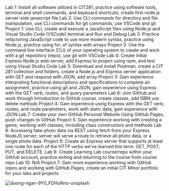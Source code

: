 Lab 1: Install all software utilized in CIT281, practice using software tools, terminal and shell commands, and keyboard shortcuts; create first node.js server-side javascript file
Lab 2: Use CLI commands for directory and file manipulation, use CLI commands for git commands, use VSCode and git
Project 1: Use CLI, create and execute a JavaScript files using Node.js and Visual Studio Code (VSCode) terminal and Run and Debug
Lab 3: Practice refactoring JavaScript code to use more modern syntax, practice using Node.js, practice using for..of syntax with arrays
Project 2: Use the command line interface (CLI) of your operating system to create and work with a git repository (repo), use git with VSCode
Lab 4: Create initial Express Node.js web server, add Express to project using npm, and test using Visual Studio Code
Lab 5: Download and install Postman, create a CIT 281 collection and folders, create a Node.js and Express server application with GET and respond with JSON, add array
Project 3: Gain experience interpreting functional descriptions and specifications to complete an assignment, practice using git and JSON, gain experience using Express with the GET verb, routes, and query parameters
Lab 6: Join GitHub and work through Introduction to GitHub course, create classes, add ISBN use delete methods
Project 4: Gain experience using Express with the GET verb, routes, and route parameters, work with static data, gain experience with JSON
Lab 7: Create your own GitHub Personal Website Using GitHub Pages, push changes to GitHub
Project 5: Gain experience working with creating a game, working with classes, including class constructors and methods
Lab 8: Accessing fake photo data via REST using fetch from your Express NodeJS server; server will serve a route to retrieve all photo data, or a single photo data.
Project 6: Create an Express server that supports at least one route for each of the HTTP verbs we've learned this term: GET, POST, PUT, and DELETE.
Lab 9: Create Learning Lab course/repo within your GitHub account, practice exiting and returning to the course from course repo
Lab 10: N/A
Project 7: Gain more experience working with GitHub repos and working with GitHub Pages, create an initial CIT Minor portfolio for your labs and projects

![duong-ngan-9Y0_FDHuNno-unsplash](https://github.com/user-attachments/assets/c43958f4-20ec-4187-a598-f74ceb80f5b7)

